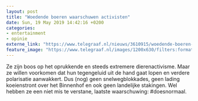 ```yaml
---
layout: post
title: "Woedende boeren waarschuwen activisten"
date: Sun, 19 May 2019 14:42:16 +0200
categories: 
- entertainment 
- opinie 
externe_link: "https://www.telegraaf.nl/nieuws/3610915/woedende-boeren-waarschuwen-activisten"
feature_image: "https://www.telegraaf.nl/images/1200x630/filters:format(jpeg):quality(80)/cdn-kiosk-api.telegraaf.nl/17400eb0-7ac0-11e9-9657-0255c322e81b.jpg"
---
```


<p class="intro">Ze zijn boos op het oprukkende en steeds extremere dierenactivisme. Maar ze willen voorkomen dat hun tegengeluid uit de hand gaat lopen en verdere polarisatie aanwakkert. Dus (nog) geen snelwegblokkades, geen lading koeienstront over het Binnenhof en ook geen landelijke stakingen. Wel hebben ze een niet mis te verstane, laatste waarschuwing: #doesnormaal.</p>
